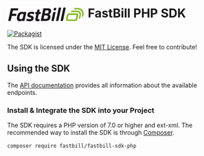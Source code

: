 # <img src="examples/theme/logo.png" height="35" align="center" /> FastBill PHP SDK
[![Packagist](https://img.shields.io/packagist/dt/fastbill/fastbill-php-sdk.svg)](https://packagist.org/packages/fastbill/fastbill-php-sdk)

The SDK is licensed under the [MIT License](LICENSE). Feel free to contribute!

## Using the SDK

The [API documentation](https://www.fastbill.com/api/fastbill/en/fundamentals.html#intro) provides all information about the available endpoints.

### Install & Integrate the SDK into your Project

The SDK requires a PHP version of 7.0 or higher and ext-xml. The recommended way to install the SDK is through [Composer](http://getcomposer.org).

```bash
composer require fastbill/fastbill-sdk-php
```
